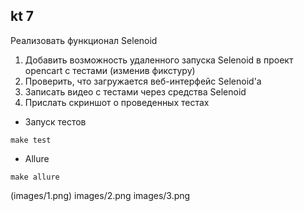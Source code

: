 ## kt 7
Реализовать функционал Selenoid
1. Добавить возможность удаленного запуска Selenoid в проект opencart с тестами (изменив фикстуру)
2. Проверить, что загружается веб-интерфейс Selenoid'a
3. Записать видео с тестами через средства Selenoid
4. Прислать скриншот о проведенных тестах

- Запуск тестов
```
make test
```
- Allure
```
make allure
```
(images/1.png)
images/2.png
images/3.png

